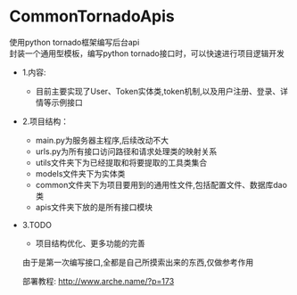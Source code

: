 # CommonTornadoApis
使用python tornado框架编写后台api  
封装一个通用型模板，编写python tornado接口时，可以快速进行项目逻辑开发  
* 1.内容:  
    * 目前主要实现了User、Token实体类,token机制,以及用户注册、登录、详情等示例接口  
* 2.项目结构：  
    * main.py为服务器主程序,后续改动不大  
    * urls.py为所有接口访问路径和请求处理类的映射关系  
    * utils文件夹下为已经提取和将要提取的工具类集合  
    * models文件夹下为实体类  
    * common文件夹下为项目要用到的通用性文件,包括配置文件、数据库dao类  
    * apis文件夹下放的是所有接口模块  
* 3.TODO  
    * 项目结构优化、更多功能的完善  
    
   
    由于是第一次编写接口,全都是自己所摸索出来的东西,仅做参考作用  
   
    部署教程: http://www.arche.name/?p=173
